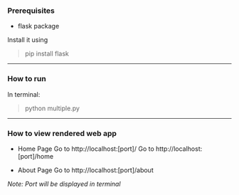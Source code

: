 ### Prerequisites

- flask package

Install it using
> pip install flask

-----
### How to run

In terminal:
> python multiple.py

-------------
### How to view rendered web app

- Home Page
Go to http://localhost:[port]/
Go to http://localhost:[port]/home

- About Page
Go to http://localhost:[port]/about

_Note: Port will be displayed in terminal_
